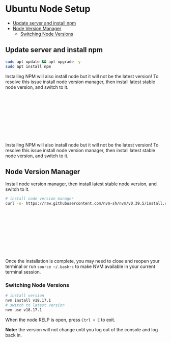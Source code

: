 # Ubuntu Node Setup
<!-- TOC -->

- [Update server and install npm](#update-server-and-install-npm)
- [Node Version Manager](#node-version-manager)
    - [Switching Node Versions](#switching-node-versions)

<!-- /TOC -->

<a id="markdown-update-server-and-install-npm" name="update-server-and-install-npm"></a>

## Update server and install npm

```bash
sudo apt update && apt upgrade -y
sudo apt install npm
```

Installing NPM will also install node but it will not be the latest version! To resolve this issue install node version manager, then install latest stable node version, and switch to it.

<div class="bx warning flex va-c">
    <svg class="icon wh-4 fs0 mr-2"><use xlink:href="/svg/naykel-ui.svg#question-mark-circlermation-circle"></use></svg>
    <div>Installing NPM will also install node but it will not be the latest version! To resolve this issue install node version manager, then install latest stable node version, and switch to it.</div>
</div>

<a id="markdown-node-version-manager" name="node-version-manager"></a>

## Node Version Manager

Install node version manager, then install latest stable node version, and switch to it.

```bash
# install node version manager
curl -o- https://raw.githubusercontent.com/nvm-sh/nvm/v0.39.5/install.sh | bash
```


<div class="bx warning flex va-c">
    <svg class="icon wh-4 fs0 mr-2"><use xlink:href="/svg/naykel-ui.svg#exclamation-circle"></use></svg>
    <div>Once the installation is complete, you may need to close and reopen your terminal or run <code>source ~/.bashrc</code> to make NVM available in your current terminal session.</div>
</div>

<a id="markdown-switching-node-versions" name="switching-node-versions"></a>

### Switching Node Versions

```bash
# install version
nvm install v18.17.1
# switch to latest version
nvm use v18.17.1
```

<!-- $ nvm use 16
Now using node v16.9.1 (npm v7.21.1)
$ node -v
v16.9.1
$ nvm use 14
Now using node v14.18.0 (npm v6.14.15)
$ node -v
v14.18.0
$ nvm install 12
Now using node v12.22.6 (npm v6.14.5)
$ node -v
v12.22.6 -->


When the node RELP is open, press `Ctrl + C` to exit.

**Note:** the version will not change until you log out of the console and log back in.



